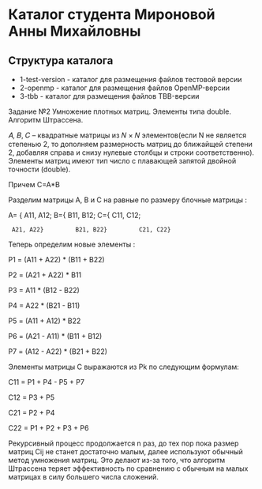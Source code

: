 # Каталог студента Мироновой Анны Михайловны
## Структура каталога

- 1-test-version - каталог для размещения файлов тестовой версии
- 2-openmp - каталог для размещения файлов OpenMP-версии
- 3-tbb - каталог для размещения файлов TBB-версии

Задание №2 Умножение плотных матриц. Элементы типа double. Алгоритм Штрассена.

𝐴, 𝐵, 𝐶 – квадратные матрицы из 𝑁 × 𝑁 элементов(если N не является степенью 2, 
то дополняем размерность матриц до ближайщей степени 2, добавляя справа и снизу 
нулевые столбцы и строки соответственно). Элементы матриц имеют тип число с плавающей 
запятой двойной точности (double).

Причем C=A*B

Разделим матрицы A, B и C на равные по размеру блочные матрицы :

A= { A11, A12;     B={ B11, B12;     C={ C11, C12;


	 A21, A22}         B21, B22}         C21, C22}

Теперь определим новые элементы :

P1 = (A11 + A22) * (B11 + B22)


P2 = (A21 + A22) * B11


P3 =  A11 * (B12 - B22)


P4 =  A22 * (B21 - B11)


P5 = (A11 + A12) * B22


P6 = (A21 - A11) * (B11 + B12)


P7 = (A12 - A22) * (B21 + B22)


Элементы матрицы C выражаются из Pk по следующим формулам: 

C11 = P1 + P4 - P5 + P7


C12 = P3 + P5


C21 = P2 + P4 


C22 = P1 + P2 + P3 + P6


Рекурсивный процесс продолжается n раз, до тех пор пока размер матриц Cij не станет достаточно малым, 
далее используют обычный метод умножения матриц. Это делают из-за того, что алгоритм Штрассена теряет 
эффективность по сравнению с обычным на малых матрицах в силу большего числа сложений. 